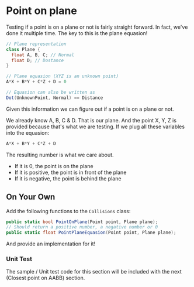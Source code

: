 # Point on plane

Testing if a point is on a plane or not is fairly straight forward. In fact, we've done it multiple time. The key to this is the plane equasion!

```cs
// Plane representation
class Plane {
  float A, B, C; // Normal
  float D; // Dostance
}

// Plane equasion (XYZ is an unknown point)
A*X + B*Y + C*Z + D = 0

// Equasion can also be written as
Dot(UnknownPoint, Normal) == Distance
```

Given this information we can figure out if a point is on a plane or not.

We already know A, B, C & D. That is our plane. And the point X, Y, Z is provided because that's what we are testing. If we plug all these variables into the equasion:

```cs
A*X + B*Y + C*Z + D
```

The resulting number is what we care about. 

* If it is 0, the point is on the plane
* If it is positive, the point is in front of the plane
* If it is negative, the point is behind the plane

## On Your Own

Add the following functions to the ```Collisions``` class:

```cs
public static bool PointOnPlane(Point point, Plane plane);
// Should return a positive number, a negative number or 0
public static float PointPlaneEquasion(Point point, Plane plane);
```

And provide an implementation for it!

### Unit Test

The sample / Unit test code for this section will be included with the next (Closest point on AABB) section.